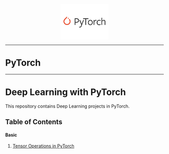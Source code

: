 <p align="center"><img width="30%" src="PyTorch logo.png" /></p>

--------------------------------------------------------------------------------             

# **PyTorch**




--------------------------------------------------------------------------------             

# Deep Learning with PyTorch

This repository contains Deep Learning projects in PyTorch.


## **Table of Contents**


#### **Basic**

1. [Tensor Operations in PyTorch](https://github.com/pb111/Deep-Learning-with-PyTorch/blob/master/Tensor_operations_in_pytorch.ipynb)


